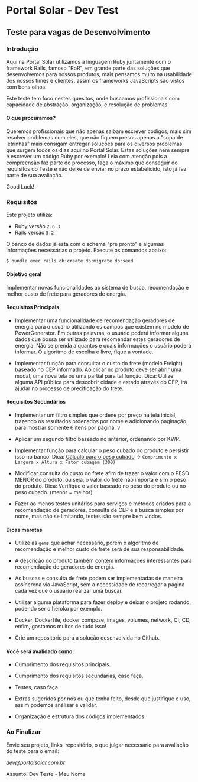 # Portal Solar - Dev Test

## Teste para vagas de Desenvolvimento



### Introdução

Aqui na Portal Solar utilizamos a linguagem Ruby juntamente com o framework Rails, famoso "RoR",
em grande parte das soluções que desenvolvemos para nossos produtos, mais pensamos muito na usabilidade 
dos nossos times e clientes, assim os frameworks JavaScripts são vistos com bons olhos.

Este teste tem foco nestes quesitos, onde buscamos profissionais com capacidade de abstração, organização,
e resolução de problemas.


#### O que procuramos?

Queremos profissionais que não apenas saibam escrever códigos, mais sim resolver problemas com eles, que não fiquem presos apenas a 
"sopa de letrinhas" mais consigam entregar soluções para os diversos problemas que surgem todos os dias aqui no Portal Solar. 
Estas soluções nem sempre é escrever um código Ruby por exemplo!
Leia com atenção pois a compreensão faz parte do processo, faça o máximo que conseguir do requisitos do Teste e não deixe de enviar no prazo estabelicido, isto já faz parte de sua avaliação.

Good Luck!


### Requisitos 

Este projeto utiliza:

- Ruby versão `2.6.3`
- Rails versão `5.2`

O banco de dados já está com o schema "pré pronto" e algumas informações necessárias o projeto.
Execute os comandos abaixo:

`$ bundle exec rails db:create db:migrate db:seed`


#### Objetivo geral

Implementar novas funcionalidades ao sistema de busca, recomendação e melhor custo de frete para geradores de energia.

#### Requisitos Principais

* Implementar uma funcionalidade de recomendação geradores de energia para o usuário utilizando os campos que existem no modelo de PowerGenerator. Em outras palavras, o usuário poderá informar alguns dados que possa ser utilizado para recomendar estes geradores de energia. Não se prenda a quantos e quais informações o usuário poderá informar. O algoritmo de escolha é livre, fique a vontade.

* Implementar função para consultar o custo do frete (modelo Freight) baseado no CEP informado. Ao clicar no produto deve ser abrir uma modal, uma nova tela ou uma partial para tal função.
Dica: Utilize alguma API pública para descobrir cidade e estado através do CEP, irá ajudar no processo de precificação do frete. 

#### Requisitos Secundários

* Implementar um filtro simples que ordene por preço na tela inicial, trazendo os resultados ordenados por nome e adicionando paginação para mostrar somente 6 itens por página. v

* Aplicar um segundo filtro baseado no anterior, ordenando por KWP.

* Implementar função para calcular o peso cubado do produto e persistir isso no banco.
Dica: [Cálculo para o peso cubado](https://blog.cargobr.com/cubagem-sem-misterio/) -> `Comprimento x Largura x Altura x Fator cubagem (300)`

* Modificar consulta do custo do frete afim de trazer o valor com o PESO MENOR do produto, ou seja, o valor do frete não importa e sim o peso do produto.
Dica: Verifique o valor baseado no peso do produto ou no peso cubado. (menor = melhor)

* Fazer ao menos testes unitários para serviços e métodos criados para a recomendação de geradores, consulta de CEP e a busca simples por nome, mas não se limitando, testes são sempre bem vindos.

#### Dicas marotas 

* Utilize as `gems` que achar necessário, porém o algoritmo de recomendação e melhor custo de frete será de sua responsabilidade.

* A descrição do produto também contém informações interessantes para recomendação de geradores de energia. 

* As buscas e consulta de frete podem ser implementadas de maneira assíncrona via JavaScript, sem a necessidade de recarregar a página cada
vez que o usuário realizar uma buscar.

* Utilizar alguma plataforma para fazer deploy e deixar o projeto rodando, podendo ser o heroku por exemplo. 

* Docker, Dockerfile, docker compose, images, volumes, network, CI, CD, enfim, gostamos muitos de tudo isso!

* Crie um repositório para a solução desenvolvida no Github.


#### Você será avalidado como:

* Cumprimento dos requisitos principais.

* Cumprimento dos requisitos secundárias, caso faça.

* Testes, caso faça.

* Extras sugeridos por nós ou que tenha feito, desde que justifique o uso, assim podemos análisar e validar.

* Organização e estrutura dos códigos implementados.



### Ao Finalizar

Envie seu projeto, links, repositório, o que julgar necessário para avaliação do teste para o email:

*dev@portalsolar.com.br*


Assunto: Dev Teste - Meu Nome


